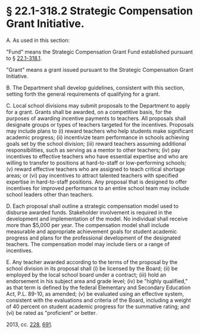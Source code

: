 # § 22.1-318.2 Strategic Compensation Grant Initiative.

<p>A. As used in this section:</p><p>"Fund" means the Strategic Compensation Grant Fund established pursuant to § <a href='http://law.lis.virginia.gov/vacode/22.1-318.1/'>22.1-318.1</a>.</p><p>"Grant" means a grant issued pursuant to the Strategic Compensation Grant Initiative.</p><p>B. The Department shall develop guidelines, consistent with this section, setting forth the general requirements of qualifying for a grant.</p><p>C. Local school divisions may submit proposals to the Department to apply for a grant. Grants shall be awarded, on a competitive basis, for the purposes of awarding incentive payments to teachers. All proposals shall designate groups or types of teachers targeted for the incentives. Proposals may include plans to (i) reward teachers who help students make significant academic progress; (ii) incentivize team performance in schools achieving goals set by the school division; (iii) reward teachers assuming additional responsibilities, such as serving as a mentor to other teachers; (iv) pay incentives to effective teachers who have essential expertise and who are willing to transfer to positions at hard-to-staff or low-performing schools; (v) reward effective teachers who are assigned to teach critical shortage areas; or (vi) pay incentives to attract talented teachers with specified expertise in hard-to-staff positions. Any proposal that is designed to offer incentives for improved performance to an entire school team may include school leaders other than teachers.</p><p>D. Each proposal shall outline a strategic compensation model used to disburse awarded funds. Stakeholder involvement is required in the development and implementation of the model. No individual shall receive more than $5,000 per year. The compensation model shall include measurable and appropriate achievement goals for student academic progress and plans for the professional development of the designated teachers. The compensation model may include tiers or a range of incentives.</p><p>E. Any teacher awarded according to the terms of the proposal by the school division in its proposal shall (i) be licensed by the Board; (ii) be employed by the local school board under a contract; (iii) hold an endorsement in his subject area and grade level; (iv) be "highly qualified," as that term is defined by the federal Elementary and Secondary Education Act, P.L. 89-10, as amended; (v) be evaluated using an effective system, consistent with the evaluations and criteria of the Board, including a weight of 40 percent on student academic progress for the summative rating; and (vi) be rated as "proficient" or better.</p><p>2013, cc. <a href='http://lis.virginia.gov/cgi-bin/legp604.exe?131+ful+CHAP0228'>228</a>, <a href='http://lis.virginia.gov/cgi-bin/legp604.exe?131+ful+CHAP0691'>691</a>.</p>